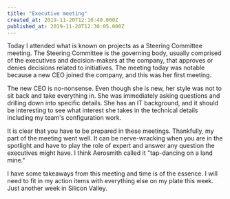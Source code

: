 ```yaml
---
title: "Executive meeting"
created_at: 2019-11-20T12:16:40.000Z
published_at: 2019-11-20T12:30:05.000Z
---
```

Today I attended what is known on projects as a Steering Committee meeting. The Steering Committee is the governing body, usually comprised of the executives and decision-makers at the company, that approves or denies decisions related to initiatives. The meeting today was notable because a new CEO joined the company, and this was her first meeting.

The new CEO is no-nonsense. Even though she is new, her style was not to sit back and take everything in. She was immediately asking questions and drilling down into specific details. She has an IT background, and it should be interesting to see what interest she takes in the technical details including my team's configuration work.

It is clear that you have to be prepared in these meetings. Thankfully, my part of the meeting went well. It can be nerve-wracking when you are in the spotlight and have to play the role of expert and answer any question the executives might have. I think Aerosmith called it "tap-dancing on a land mine."

I have some takeaways from this meeting and time is of the essence. I will need to fit in my action items with everything else on my plate this week. Just another week in Silicon Valley.
